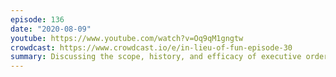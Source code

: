 ```yaml
---
episode: 136
date: "2020-08-09"
youtube: https://www.youtube.com/watch?v=Oq9qM1gngtw
crowdcast: https://www.crowdcast.io/e/in-lieu-of-fun-episode-30
summary: Discussing the scope, history, and efficacy of executive orders
---
```

